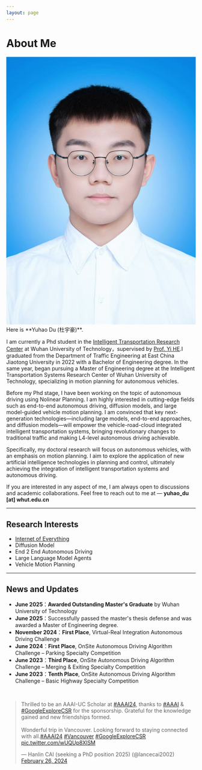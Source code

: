 ```yaml
---
layout: page
---
```


# About Me

<!-- <img src="https://caihanlin.com/caihanlin.jpg" class="floatpic"> -->
<img src="images/YH_du.jpg" class="floatpic">
Here is **Yuhao Du (杜宇豪)**.<br>

I am currently a Phd student in the [Intelligent Transportation Research Center](https://its.whut.edu.cn/) at Wuhan University of Technology，supervised by [Prof. Yi HE](https://its.whut.edu.cn/?jiaoshifengcai/844.html).I graduated from the Department of Traffic Engineering at East China Jiaotong University in 2022 with a Bachelor of Engineering degree. In the same year, began pursuing a Master of Engineering degree at the Intelligent Transportation Systems Research Center of Wuhan University of Technology, specializing in motion planning for autonomous vehicles.

Before my Phd stage, I have been working on the topic of autonomous driving using Nolinear Planning. I am highly interested in cutting-edge fields such as end-to-end autonomous driving, diffusion models, and large model-guided vehicle motion planning. I am convinced that key next-generation technologies—including large models, end-to-end approaches, and diffusion models—will empower the vehicle-road-cloud integrated intelligent transportation systems, bringing revolutionary changes to traditional traffic and making L4-level autonomous driving achievable.

Specifically, my doctoral research will focus on autonomous vehicles, with an emphasis on motion planning. I aim to explore the application of new artificial intelligence technologies in planning and control, ultimately achieving the integration of intelligent transportation systems and autonomous driving.

If you are interested in any aspect of me, I am always open to discussions and academic collaborations. Feel free to reach out to me at — **yuhao_du [at] whut.edu.cn**

---

## Research Interests

- [Internet of Everything](https://scholar.google.com/citations?view_op=search_authors&hl=zh-CN&mauthors=label:internet_of_everything)
- Diffusion Model
- End 2 End Autonomous Driving
- Large Language Model Agents
- Vehicle Motion Planning

---

## News and Updates

- **June 2025**：**Awarded Outstanding Master's Graduate** by Wuhan University of Technology
- **June 2025**：Successfully passed the master's thesis defense and was awarded a Master of Engineering degree.
- **November 2024**：**First Place**​​, Virtual-Real Integration Autonomous Driving Challenge
- **June 2024**：**First Place**​​, OnSite Autonomous Driving Algorithm Challenge – Parking Specialty Competition
- **June 2023**：**Third Place**​​, OnSite Autonomous Driving Algorithm Challenge – Merging & Exiting Specialty Competition
- **June 2023**：**Tenth Place**​​, OnSite Autonomous Driving Algorithm Challenge – Basic Highway Specialty Competition

<br>

<blockquote class="twitter-tweet"><p lang="en" dir="ltr">Thrilled to be an AAAI-UC Scholar at <a href="https://twitter.com/hashtag/AAAI24?src=hash&amp;ref_src=twsrc%5Etfw">#AAAI24</a>, thanks to <a href="https://twitter.com/hashtag/AAAI?src=hash&amp;ref_src=twsrc%5Etfw">#AAAI</a> &amp; <a href="https://twitter.com/hashtag/GoogleExploreCSR?src=hash&amp;ref_src=twsrc%5Etfw">#GoogleExploreCSR</a> for the sponsorship. Grateful for the knowledge gained and new friendships formed.<br><br>Wonderful trip in Vancouver. Looking forward to staying connected with all.<a href="https://twitter.com/hashtag/AAAI24?src=hash&amp;ref_src=twsrc%5Etfw">#AAAI24</a> <a href="https://twitter.com/hashtag/Vancouver?src=hash&amp;ref_src=twsrc%5Etfw">#Vancouver</a> <a href="https://twitter.com/hashtag/GoogleExploreCSR?src=hash&amp;ref_src=twsrc%5Etfw">#GoogleExploreCSR</a> <a href="https://t.co/wUQUp8XlSM">pic.twitter.com/wUQUp8XlSM</a></p>&mdash; Hanlin CAI (seeking a PhD position 2025) (@lancecai2002) <a href="https://twitter.com/lancecai2002/status/1762210025173344260?ref_src=twsrc%5Etfw">February 26, 2024</a></blockquote> <script async src="https://platform.twitter.com/widgets.js" charset="utf-8"></script>

